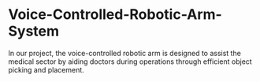 # Voice-Controlled-Robotic-Arm-System
In our project, the voice-controlled robotic arm is designed to assist the medical sector by aiding doctors during operations through efficient object picking and placement.
